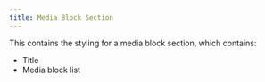 ```yaml
---
title: Media Block Section
---
```


This contains the styling for a media block section, which contains:
- Title
- Media block list
